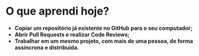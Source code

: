 # O que aprendi hoje?
- **Copiar um repositório já existente no GitHub para o seu computador;**  
- **Abrir Pull Requests e realizar Code Reviews;**  
- **Trabalhar em um mesmo projeto, com mais de uma pessoa, de forma assíncrona e distribuída.**